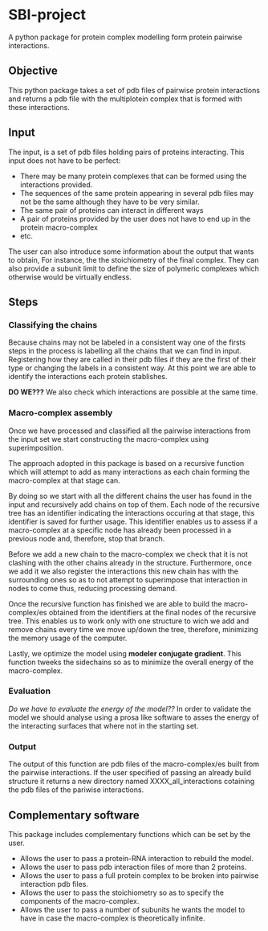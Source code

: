 # SBI-project
A python package for protein complex modelling form protein pairwise interactions.

## Objective

This python package takes a set of pdb files of pairwise protein interactions
and returns a pdb file with the multiplotein complex that is formed with these
interactions.

## Input

The input, is a set of pdb files holding pairs of proteins interacting. This
input does not have to be perfect:

* There may be many protein complexes that can be formed using the interactions provided.
* The sequences of the same protein appearing in several pdb files may not be the same although they have to be very
similar.
* The same pair of proteins can interact in different ways
* A pair of proteins provided by the user does not have to end up in the protein macro-complex 
* etc.

The user can also introduce some information about the output that wants to
obtain, For instance, the the stoichiometry of the final
complex. They can also provide a subunit limit to define the size of
polymeric complexes which otherwise would be virtually endless.

## Steps

### Classifying the chains

Because chains may not be labeled in a consistent way one of the firsts steps in
the process is labelling all the chains that we can find in input.
Registering how they are called in their pdb files if they are the first of their type
or changing the labels in a consistent way. At this point we are able to identify
the interactions each protein stablishes.

**DO WE???**
We also check which interactions are possible at the same time.

###  Macro-complex assembly

Once we have processed and classified all the pairwise interactions from the input set
we start constructing the macro-complex using superimposition.

The approach adopted in this package is based on a recursive function which will
attempt to add as many interactions as each chain forming the macro-complex at 
that stage can.

By doing so we start with all the different chains the user has found in the
input and recursively add chains on top of them. Each node of the recursive tree has an
identifier indicating the interactions occuring at that stage, this identifier is 
saved for further usage. This identifier enables us to assess if a macro-complex at 
a specific node has already been processed in a previous node and, therefore, 
stop that branch. 

Before we add a new chain to the macro-complex we check that it is not clashing with 
the other chains already in the structure. Furthermore, once we add it we also register
the interactions this new chain has with the surrounding ones so as to not attempt to
superimpose that interaction in nodes to come thus, reducing processing demand.

Once the recursive function has finished we are able to build the macro-complex/es 
obtained from the identifiers at the final nodes of the recursive tree. This enables
us to work only with one structure to wich we add and remove chains every time we move 
up/down the tree, therefore, minimizing the memory usage of the computer.

Lastly, we optimize the model using **modeler conjugate gradient**. This function
tweeks the sidechains so as to minimize the overall energy of the macro-complex.

### Evaluation
*Do we have to evaluate the energy of the model??*
In order to validate the model we should analyse using a prosa like software to
asses the energy of the interacting surfaces that where not in the starting set.


### Output

The output of this function are pdb files of the macro-complex/es built from 
the pairwise interactions. If the user specified of passing an already build 
structure it returns a new directory named XXXX_all_interactions cotaining the
pdb files of the pariwise interactions.

## Complementary software

This package includes complementary functions which can be set by the user.
* Allows the user to pass a protein-RNA interaction to rebuild the model.
* Allows the user to pass pdb interaction files of more than 2 proteins.
* Allows the user to pass a full protein complex to be broken into pairwise interaction pdb files.
* Allows the user to pass the stoichiometry so as to specify the components of the macro-complex.
* Allows the user to pass a number of subunits he wants the model to have in case the macro-complex is theoretically infinite.
